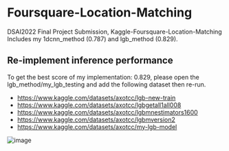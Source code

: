 # Foursquare-Location-Matching
DSAI2022 Final Project Submission, Kaggle-Foursquare-Location-Matching
Includes my 1dcnn_method (0.787) and lgb_method (0.829).


## Re-implement inference performance 
To get the best score of my implementation: 0.829, please open the lgb_method/my_lgb_testing and add the following dataset then re-run.
- https://www.kaggle.com/datasets/axotcc/lgb-new-train
- https://www.kaggle.com/datasets/axotcc/lgbgetall1all008
- https://www.kaggle.com/datasets/axotcc/lgbmnestimators1600
- https://www.kaggle.com/datasets/axotcc/lgbmversion2
- https://www.kaggle.com/datasets/axotcc/my-lgb-model

![image](https://user-images.githubusercontent.com/41388159/171543230-49f6ede4-2844-4fe5-8a72-d362e6efedd8.png)
